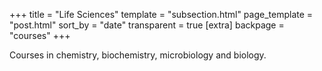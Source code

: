 +++
title = "Life Sciences"
template = "subsection.html"
page_template = "post.html"
sort_by = "date"
transparent = true
[extra]
backpage = "courses"
+++

Courses in chemistry, biochemistry, microbiology and biology.
